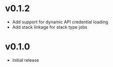 # v0.1.2
* Add support for dynamic API credential loading
* Add stack linkage for stack type jobs

# v0.1.0
* Initial release
